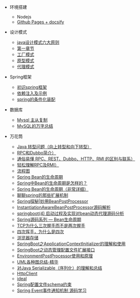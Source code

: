 - 环境搭建
  - Nodejs
  - [Github Pages + docsify](java/docsify/docsify.md)
- 设计模式
  - [java设计模式六大原则](desgin-pattern/principle.md)
  - [第一章节](desgin-pattern/Java面试必备：手写单例模式.md)
  - [工厂模式](desgin-pattern/工厂模式超详解（代码示例）.md)
  - [原型模式](desgin-pattern/设计模式之原型模式.md)
  - [代理模式](desgin-pattern/设计模式之代理模式.md)

- Spring框架

  - [初识spring框架](spring/【10分钟学Spring】：（一）初识Spring框架.md)
  - [依赖注入及示例](spring/【10分钟学Spring】：（二）一文搞懂spring依赖注入（DI）.md)
  - [spring的条件化装配](spring/【10分钟学Spring】：（三）你了解spring的高级装配吗_条件化装配bean.md)

- 数据库
  - [Mysql 主从复制](java/mysql/replication.md)
  - [MySQL的万字总结](java/mysql/summary.md)
  
- 万花筒
  - [Java 转型问题（向上转型和向下转型）](java/bases/transformation.md)
  - [RPC和Dubbo简介）](java/bases/rpcAndDubbo.md)
  - [通俗易懂 RPC、REST、Dubbo、HTTP、RMI 的区别与联系）](java/bases/rpc.md)
  - [轻松理解RPC及RMI）](java/bases/rpcAndRmi.md)
  - [流程图](java/bases/rpcAndRmi.md)
  - [Spring Bean的生命周期](java/bases/springBean/lifeCycleOfSpringBean.md)
  - [Spring中Bean的生命周期是怎样的？](java/bases/springBean/lifeCycleOfSpringBean1.md)
  - [Spring Bean的生命周期（非常详细）](java/bases/springBean/lifeCycleOfSpringBean2.md)
  - [聊聊spring的那些扩展机制](java/bases/springBean/lifeCycleOfSpringBean3.md)
  - [Spring探秘|妙用BeanPostProcessor](java/bases/springBean/lifeCycleOfSpringBean4.md)
  - [InstantiationAwareBeanPostProcessor源码解析](java/bases/springBean/lifeCycleOfSpringBean5.md)
  - [springboot(4) 启动过程及实现对bean动态代理源码分析](java/bases/springBean/lifeCycleOfSpringBean6.md)
  - [Spring源码系列 — Bean生命周期](java/bases/springBean/lifeCycleOfSpringBean7.md)
  - [TCP为什么三次握手而不是两次握手](java/bases/TCP/threeHands.md)
  - [四次挥手，为什么是四次](java/bases/TCP/fourWaves.md)
  - [浏览器存储](java/bases/browser/browserStorage.md)
  - [SpringBoot之ApplicationContextInitializer的理解和使用](java/bases/springBoot/applicationContextInitializer.md)
  - [SpringBoot之动态管理配置文件扩展接口](java/bases/springBoot/environmentPostProcessor.md)
  - [EnvironmentPostProcessor使用和原理](java/bases/springBoot/environmentPostProcessor2.md)
  - [UML各种图总结-精华](java/bases/UML/uml.md)
  - [对Java Serializable（序列化）的理解和总结](java/bases/serializable/serializable.md)
  - [HttpClient](java/bases/httpclient/httpclient.md)
  - [ideal](java/bases/ideal/ideal.md)
  - [Spring配置文件schema约束](java/bases/springSchemal/springSchemal.md)
  - [Spring Event事件通知机制 源码学习](java/bases/event/springEvent.md)
